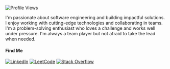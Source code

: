 ![Profile Views](https://komarev.com/ghpvc/?username=atikurajib&color=blue)

I'm passionate about software engineering and building impactful solutions. I enjoy working with cutting-edge technologies and collaborating in teams. I'm a problem-solving enthusiast who loves a challenge and works well under pressure. I'm always a team player but not afraid to take the lead when needed.

#### Find Me
[![LinkedIn](https://img.shields.io/badge/LinkedIn-Connect-blue?style=flat&logo=linkedin)](https://www.linkedin.com/in/atikurajib)  [![LeetCode](https://img.shields.io/badge/LeetCode-Profile-blue?style=flat&logo=leetcode)](https://leetcode.com/atikurajib) [![Stack Overflow](https://img.shields.io/badge/Stack%20Overflow-Profile-orange?style=flat&logo=stackoverflow)](https://stackoverflow.com/users/23569473/atikurajib) 
